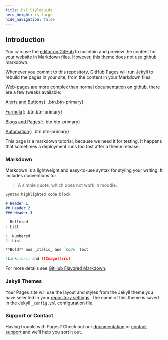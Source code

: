 ```yaml
---
title: DxI Styleguide
hero_height: is-large
hide_navigation: false
---
```


## Introduction

You can use the [editor on GitHub](https://github.com/dxiai/tmppages.github.io/edit/gh-pages/index.md) to maintain and preview the content for your website in Markdown files. However, this theme does not use github markdown. 

Whenever you commit to this repository, GitHub Pages will run [Jekyll](https://jekyllrb.com/) to rebuild the pages in your site, from the content in your Markdown files.

Web-pages are more complex than normal documentation on github, there are a few tweaks available: 

[Alerts and Buttons](alerts.md){: .btn.btn-primary}

[Formula](mathjax.md){: .btn.btn-primary}

[Blogs and Pages](blogs.md){: .btn.btn-primary}

[Automation](automation.md){: .btn.btn-primary}

This page is a markdown tutorial, because we need it for testing. It happens that sometimes a deployment runs too fast after a theme release.

### Markdown

Markdown is a lightweight and easy-to-use syntax for styling your writing. It includes conventions for

> A simple quote, which does not work in moodle. 


```markdown
Syntax highlighted code block

# Header 1
## Header 2
### Header 3

- Bulleted
- List

1. Numbered
2. List

**Bold** and _Italic_ and `Code` text

[Link](url) and ![Image](src)
```

For more details see [GitHub Flavored Markdown](https://guides.github.com/features/mastering-markdown/).

### Jekyll Themes

Your Pages site will use the layout and styles from the Jekyll theme you have selected in your [repository settings](https://github.com/dxiai/tmppages.github.io/settings). The name of this theme is saved in the Jekyll `_config.yml` configuration file.

### Support or Contact

Having trouble with Pages? Check out our [documentation](https://docs.github.com/categories/github-pages-basics/) or [contact support](https://github.com/contact) and we’ll help you sort it out.
